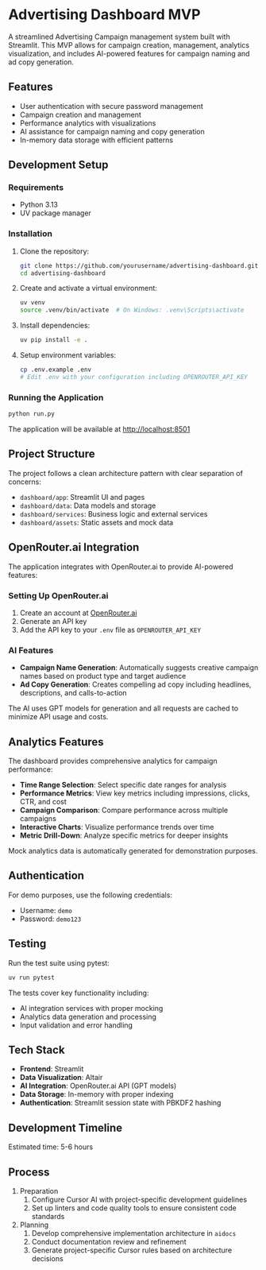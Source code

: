 # Advertising Dashboard MVP

A streamlined Advertising Campaign management system built with Streamlit. This MVP allows for campaign creation, management, analytics visualization, and includes AI-powered features for campaign naming and ad copy generation.

## Features

- User authentication with secure password management
- Campaign creation and management
- Performance analytics with visualizations
- AI assistance for campaign naming and copy generation
- In-memory data storage with efficient patterns

## Development Setup

### Requirements

- Python 3.13
- UV package manager

### Installation

1. Clone the repository:

   ```bash
   git clone https://github.com/yourusername/advertising-dashboard.git
   cd advertising-dashboard
   ```

2. Create and activate a virtual environment:

   ```bash
   uv venv
   source .venv/bin/activate  # On Windows: .venv\Scripts\activate
   ```

3. Install dependencies:

   ```bash
   uv pip install -e .
   ```

4. Setup environment variables:

   ```bash
   cp .env.example .env
   # Edit .env with your configuration including OPENROUTER_API_KEY
   ```

### Running the Application

```bash
python run.py
```

The application will be available at <http://localhost:8501>

## Project Structure

The project follows a clean architecture pattern with clear separation of concerns:

- `dashboard/app`: Streamlit UI and pages
- `dashboard/data`: Data models and storage
- `dashboard/services`: Business logic and external services
- `dashboard/assets`: Static assets and mock data

## OpenRouter.ai Integration

The application integrates with OpenRouter.ai to provide AI-powered features:

### Setting Up OpenRouter.ai

1. Create an account at [OpenRouter.ai](https://openrouter.ai/)
2. Generate an API key
3. Add the API key to your `.env` file as `OPENROUTER_API_KEY`

### AI Features

- **Campaign Name Generation**: Automatically suggests creative campaign names based on product type and target audience
- **Ad Copy Generation**: Creates compelling ad copy including headlines, descriptions, and calls-to-action

The AI uses GPT models for generation and all requests are cached to minimize API usage and costs.

## Analytics Features

The dashboard provides comprehensive analytics for campaign performance:

- **Time Range Selection**: Select specific date ranges for analysis
- **Performance Metrics**: View key metrics including impressions, clicks, CTR, and cost
- **Campaign Comparison**: Compare performance across multiple campaigns
- **Interactive Charts**: Visualize performance trends over time
- **Metric Drill-Down**: Analyze specific metrics for deeper insights

Mock analytics data is automatically generated for demonstration purposes.

## Authentication

For demo purposes, use the following credentials:

- Username: `demo`
- Password: `demo123`

## Testing

Run the test suite using pytest:

```bash
uv run pytest
```

The tests cover key functionality including:
- AI integration services with proper mocking
- Analytics data generation and processing
- Input validation and error handling

## Tech Stack

- **Frontend**: Streamlit
- **Data Visualization**: Altair
- **AI Integration**: OpenRouter.ai API (GPT models)
- **Data Storage**: In-memory with proper indexing
- **Authentication**: Streamlit session state with PBKDF2 hashing

## Development Timeline

Estimated time: 5-6 hours

## Process

1. Preparation
    1. Configure Cursor AI with project-specific development guidelines
    2. Set up linters and code quality tools to ensure consistent code standards
2. Planning
    1. Develop comprehensive implementation architecture in `aidocs`
    2. Conduct documentation review and refinement
    3. Generate project-specific Cursor rules based on architecture decisions
